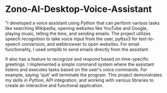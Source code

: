 # Zono-AI-Desktop-Voice-Assistant
"I developed a voice assistant using Python that can perform various tasks like searching Wikipedia, opening websites like YouTube and Google, playing music, telling the time, and sending emails. The project utilizes speech recognition to take voice input from the user, pyttsx3 for text-to-speech conversion, and webbrowser to open websites. For email functionality, I used smtplib to send emails directly from the assistant.

It also has a feature to recognize and respond based on time-specific greetings. I implemented a simple command system where the assistant listens and executes tasks based on the user's voice commands. For example, saying 'quit' will terminate the program. This project demonstrates my skills in Python, API integration, and working with various libraries to create an interactive and functional application.
